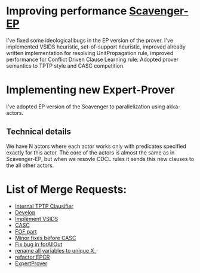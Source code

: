 # Improving performance [Scavenger-EP](https://gitlab.com/aossie/Scavenger)

I've fixed some ideological bugs in the EP version of the prover. I've implemented VSIDS heuristic, set-of-support heuristic, improved already written implementation for resolving UnitPropagation rule, improved performance for Conflict Driven Clause Learning rule. Adopted prover semantics to TPTP style and CASC competition.

# Implementing new Expert-Prover
I've adopted EP version of the Scavenger to parallelization using akka-actors. 

## Technical details
We have N actors where each actor works only with predicates specified exactly for this actor. The core of the actors is almost the same as in Scavenger-EP, but when we resovle CDCL rules it sends this new clauses to the all other actors.

# List of Merge Requests:
 * [Internal TPTP Clausifier](https://gitlab.com/aossie/Scavenger/merge_requests/2)
 * [Develop](https://gitlab.com/aossie/Scavenger/merge_requests/4)
 * [Implement VSIDS](https://gitlab.com/aossie/Scavenger/merge_requests/5)
 * [CASC](https://gitlab.com/aossie/Scavenger/merge_requests/6)
 * [FOF part](https://gitlab.com/aossie/Scavenger/merge_requests/7)
 * [Minor fixes before CASC](https://gitlab.com/aossie/Scavenger/merge_requests/8)
 * [Fix bug in forAllOut](https://gitlab.com/aossie/Scavenger/merge_requests/10)
 * [rename all variables to unique X_<number>](https://gitlab.com/aossie/Scavenger/merge_requests/11)
 * [refactor EPCR](https://gitlab.com/aossie/Scavenger/merge_requests/9)
 * [ExpertProver](https://gitlab.com/aossie/Scavenger/merge_requests/12)

